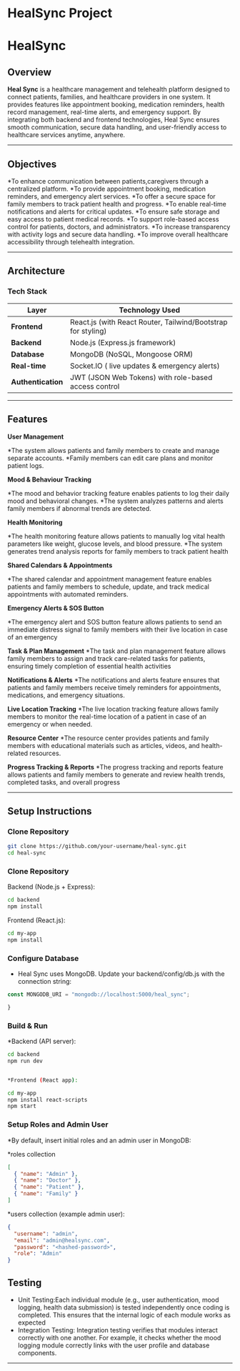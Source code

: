 #  HealSync Project
#  HealSync
## Overview

**Heal Sync** is a healthcare management and telehealth platform designed to connect patients, families, and healthcare providers in one system. It provides features like appointment booking, medication reminders, health record management, real-time alerts, and emergency support. By integrating both backend and frontend technologies, Heal Sync ensures smooth communication, secure data handling, and user-friendly access to healthcare services anytime, anywhere.

---

##  Objectives

*To enhance communication between patients,caregivers through a centralized platform.
*To provide appointment booking, medication reminders, and emergency alert services.
*To offer a secure space for family members to track patient health and progress.
*To enable real-time notifications and alerts for critical updates.
*To ensure safe storage and easy access to patient medical records.
*To support role-based access control for patients, doctors, and administrators.
*To increase transparency with activity logs and secure data handling.
*To improve overall healthcare accessibility through telehealth integration.

---

## Architecture

### **Tech Stack**

| Layer              | Technology Used                                                           |
| ------------------ | ------------------------------------------------------------------------- |
| **Frontend**       | React.js (with React Router, Tailwind/Bootstrap for styling)|
| **Backend**        | Node.js (Express.js framework) |
| **Database**       | MongoDB (NoSQL, Mongoose ORM) |
| **Real-time**      | Socket.IO ( live updates & emergency alerts) |
| **Authentication** | JWT (JSON Web Tokens) with role-based access control      |

---

##  Features

**User Management**

*The system allows patients and family members to create and manage separate accounts.
*Family members can edit care plans and monitor patient logs.

**Mood & Behaviour Tracking**

*The mood and behavior tracking feature enables patients to log their daily mood and behavioral changes. 
*The system analyzes patterns and alerts family members if abnormal trends are detected.


**Health Monitoring**

*The health monitoring feature allows patients to manually log vital health parameters like weight, glucose levels, and blood pressure.
*The system generates trend analysis reports for family members to track patient health


**Shared Calendars & Appointments**

*The shared calendar and appointment management feature enables patients and family members to schedule, update, and track medical appointments with automated reminders.


**Emergency Alerts & SOS Button**

*The emergency alert and SOS button feature allows patients to send an immediate distress signal to family members with their live location in case of an emergency


**Task & Plan Management**
*The task and plan management feature allows family members to assign and track care-related tasks for patients, ensuring timely completion of essential health activities


**Notifications & Alerts**
*The notifications and alerts feature ensures that patients and family members receive timely reminders for appointments, medications, and emergency situations.


**Live Location Tracking**
*The live location tracking feature allows family members to monitor the real-time location of a patient in case of an emergency or when needed.


**Resource Center**
*The resource center provides patients and family members with educational materials such as articles, videos, and health-related resources.


**Progress Tracking & Reports**
*The progress tracking and reports feature allows patients and family members to generate and review health trends, completed tasks, and overall progress

---

##  Setup Instructions

###  **Clone Repository**

```bash
git clone https://github.com/your-username/heal-sync.git
cd heal-sync

```

###  **Clone Repository**
Backend (Node.js + Express):

```bash
cd backend
npm install

```
Frontend (React.js):

```bash
cd my-app
npm install

```
###  **Configure Database**

* Heal Sync uses MongoDB. Update your backend/config/db.js with the connection string:

```js
const MONGODB_URI = "mongodb://localhost:5000/heal_sync";

}
```

###  **Build & Run**
*Backend (API server):

```bash
cd backend
npm run dev


*Frontend (React app):

cd my-app
npm install react-scripts
npm start

```

###  **Setup Roles and Admin User**

*By default, insert initial roles and an admin user in MongoDB:

*roles collection
```json
[
  { "name": "Admin" },
  { "name": "Doctor" },
  { "name": "Patient" },
  { "name": "Family" }
]

````
*users collection (example admin user):
```json
{
  "username": "admin",
  "email": "admin@healsync.com",
  "password": "<hashed-password>",
  "role": "Admin"
}
```
##  Testing

*  Unit Testing:Each individual module (e.g., user authentication, mood logging, health data submission) is tested independently once coding is completed. This ensures          that the internal logic of each module works as expected
*  Integration Testing: Integration testing verifies that modules interact correctly with one another. For example, it checks whether the mood logging module correctly          links with the user profile and database components.

---



